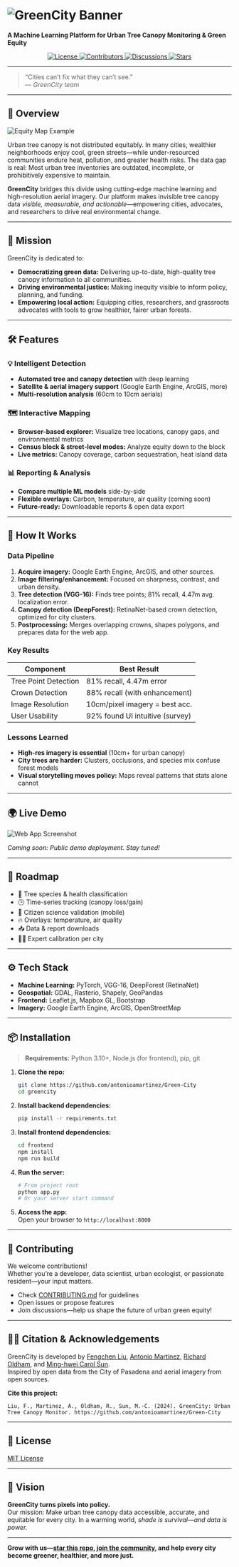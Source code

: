# ![GreenCity Banner](https://github.com/user-attachments/assets/00728c5a-488f-46a6-98c2-6c11044e4baf)

**A Machine Learning Platform for Urban Tree Canopy Monitoring & Green Equity**

<p align="center">
  <a href="LICENSE">
    <img src="https://img.shields.io/badge/license-MIT-brightgreen.svg?style=flat-square" alt="License">
  </a>
  <a href="https://github.com/antonioamartinez/Green-City/graphs/contributors">
    <img src="https://img.shields.io/github/contributors/antonioamartinez/Green-City?style=flat-square&color=blueviolet" alt="Contributors">
  </a>
  <a href="https://github.com/antonioamartinez/Green-City/discussions">
  <img src="https://img.shields.io/badge/chat-on%20discussions-ff69b4?style=flat-square" alt="Discussions">
</a>
<a href="https://github.com/antonioamartinez/Green-City/stargazers">
  <img src="https://img.shields.io/github/stars/antonioamartinez/Green-City?style=flat-square&color=yellow" alt="Stars">
</a>
</p>

---

> “Cities can’t fix what they can’t see.”  
> — *GreenCity team*

---

## 🚀 Overview

![Equity Map Example](https://github.com/user-attachments/assets/e59be6cb-7cda-467e-8ad0-42f4568558f7)

Urban tree canopy is not distributed equitably. In many cities, wealthier neighborhoods enjoy cool, green streets—while under-resourced communities endure heat, pollution, and greater health risks. The data gap is real: Most urban tree inventories are outdated, incomplete, or prohibitively expensive to maintain.

**GreenCity** bridges this divide using cutting-edge machine learning and high-resolution aerial imagery. Our platform makes invisible tree canopy data *visible, measurable, and actionable*—empowering cities, advocates, and researchers to drive real environmental change.

---

## 🌱 Mission

GreenCity is dedicated to:

- **Democratizing green data:** Delivering up-to-date, high-quality tree canopy information to all communities.
- **Driving environmental justice:** Making inequity visible to inform policy, planning, and funding.
- **Empowering local action:** Equipping cities, researchers, and grassroots advocates with tools to grow healthier, fairer urban forests.

---

## 🛠️ Features

### 💡 Intelligent Detection

- **Automated tree and canopy detection** with deep learning
- **Satellite & aerial imagery support** (Google Earth Engine, ArcGIS, more)
- **Multi-resolution analysis** (60cm to 10cm aerials)

### 🗺️ Interactive Mapping

- **Browser-based explorer:** Visualize tree locations, canopy gaps, and environmental metrics
- **Census block & street-level modes:** Analyze equity down to the block
- **Live metrics:** Canopy coverage, carbon sequestration, heat island data

### 📊 Reporting & Analysis

- **Compare multiple ML models** side-by-side
- **Flexible overlays:** Carbon, temperature, air quality (coming soon)
- **Future-ready:** Downloadable reports & open data export

---

## 🔬 How It Works

### Data Pipeline

1. **Acquire imagery:** Google Earth Engine, ArcGIS, and other sources.
2. **Image filtering/enhancement:** Focused on sharpness, contrast, and urban density.
3. **Tree detection (VGG-16):** Finds tree points; 81% recall, 4.47m avg. localization error.
4. **Canopy detection (DeepForest):** RetinaNet-based crown detection, optimized for city clusters.
5. **Postprocessing:** Merges overlapping crowns, shapes polygons, and prepares data for the web app.

### Key Results

| Component             | Best Result                     |
|-----------------------|---------------------------------|
| Tree Point Detection  | 81% recall, 4.47m error         |
| Crown Detection       | 88% recall (with enhancement)   |
| Image Resolution      | 10cm/pixel imagery = best acc.  |
| User Usability        | 92% found UI intuitive (survey) |

### Lessons Learned

- **High-res imagery is essential** (10cm+ for urban canopy)
- **City trees are harder:** Clusters, occlusions, and species mix confuse forest models
- **Visual storytelling moves policy:** Maps reveal patterns that stats alone cannot

---

## 🌍 Live Demo

![Web App Screenshot]([https://imgur.com/a/fXUjVfB](https://media.discordapp.net/attachments/455410977199095833/1399291193518460990/TeaserPreview.png?ex=688876fa&is=6887257a&hm=8ead795a170c8a72762041c7148e1006aa843c3db8ed47c44085b13b23a6230a&=&format=webp&quality=lossless&width=2403&height=1194))

*Coming soon: Public demo deployment. Stay tuned!*

---

## 🔮 Roadmap

- 🌲 Tree species & health classification
- 🕒 Time-series tracking (canopy loss/gain)
- 📱 Citizen science validation (mobile)
- 🔥 Overlays: temperature, air quality
- 📥 Data & report downloads
- 🧑‍🔬 Expert calibration per city

---

## ⚙️ Tech Stack

- **Machine Learning:** PyTorch, VGG-16, DeepForest (RetinaNet)
- **Geospatial:** GDAL, Rasterio, Shapely, GeoPandas
- **Frontend:** Leaflet.js, Mapbox GL, Bootstrap
- **Imagery:** Google Earth Engine, ArcGIS, OpenStreetMap

---

## 📦 Installation

> **Requirements:** Python 3.10+, Node.js (for frontend), pip, git

1. **Clone the repo:**
   ```bash
   git clone https://github.com/antonioamartinez/Green-City
   cd greencity
   ```

2. **Install backend dependencies:**
   ```bash
   pip install -r requirements.txt
   ```

3. **Install frontend dependencies:**
   ```bash
   cd frontend
   npm install
   npm run build
   ```

4. **Run the server:**
   ```bash
   # From project root
   python app.py
   # Or your server start command
   ```

5. **Access the app:**  
   Open your browser to `http://localhost:8000`

---

## 🤝 Contributing

We welcome contributions!  
Whether you’re a developer, data scientist, urban ecologist, or passionate resident—your input matters.

- Check [CONTRIBUTING.md](CONTRIBUTING.md) for guidelines
- Open issues or propose features
- Join discussions—help us shape the future of urban green equity!

---

## 👩‍🔬 Citation & Acknowledgements

GreenCity is developed by [Fengchen Liu](#), [Antonio Martinez](#), [Richard Oldham](#), and [Ming-hwei Carol Sun](#).  
Inspired by open data from the City of Pasadena and aerial imagery from open sources.

**Cite this project:**
```
Liu, F., Martinez, A., Oldham, R., Sun, M.-C. (2024). GreenCity: Urban Tree Canopy Monitor. https://github.com/antonioamartinez/Green-City
```

---

## 📄 License

[MIT License](LICENSE)

---

## 🌟 Vision

**GreenCity turns pixels into policy.**  
Our mission: Make urban tree canopy data accessible, accurate, and equitable for every city. In a warming world, *shade is survival—and data is power.*

---

**Grow with us—[star this repo](../../stargazers), [join the community](../../discussions), and help every city become greener, healthier, and more just.**
